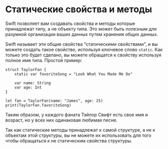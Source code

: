 # Статические свойства и методы

Swift позволяет вам создавать свойства и методы которые принадлежат типу, а не объекту типа. Это может быть полезным для разумной организации ваших данных путем хранения общих данных.

Swift называет эти общие свойства "статическими свойствами", и вы можете создать такое свойство, используя ключевое слово `static`. Как только это будет сделано, вы можете обращатся к свойству используя полное имя типа. Простой пример:

    struct TaylorFan {
        static var favoriteSong = "Look What You Made Me Do"

        var name: String
        var age: Int
    }

    let fan = TaylorFan(name: "James", age: 25)
    print(TaylorFan.favoriteSong)

Таким образом, у каждого фаната Тэйлор Свифт есть свое имя и возраст, но у всех них одинаковая любимая песня.

Так как статические методы принадлежат к самой структуре, а не к объектам этой структуры, вы не можете их использовать для того чтобы обращаться к не статическим свойства структуры.
